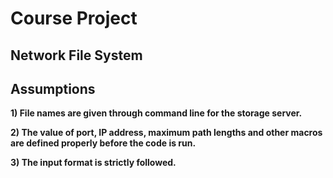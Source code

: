 # Course Project

## Network File System

## Assumptions
**1) File names are given through command line for the storage server.**

**2) The value of port, IP address, maximum path lengths and other macros are defined properly before the code is run.**

**3) The input format is strictly followed.**